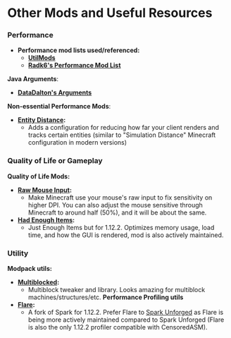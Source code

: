 # Other Mods and Useful Resources

### **Performance**
- **Performance mod lists used/referenced:**
    - **[UtilMods](https://github.com/TheUsefulLists/UsefulMods/)**
    - **[Radk6's Performance Mod List](https://github.com/Radk6/MC-Optimization-Guide)**

**Java Arguments**:
- **[DataDalton's Arguments](https://github.com/DataDalton/Minecraft-Performance-Guide/blob/fe8d8fbfebe129a38a67c56d5452e871e48580bc/Java%20Arguments/README.md)**

**Non-essential Performance Mods**:
- **[Entity Distance](https://www.curseforge.com/minecraft/mc-mods/entity-distance-1-12-2):**
    - Adds a configuration for reducing how far your client renders and tracks certain entities (similar to "Simulation Distance" Minecraft configuration in modern versions)

### **Quality of Life or Gameplay**
**Quality of Life Mods:**
- **[Raw Mouse Input](https://modrinth.com/mod/raw-mouse-input-blessed-edition):**
    - Make Minecraft use your mouse's raw input to fix sensitivity on higher DPI. You can also adjust the mouse sensitive through Minecraft to around half (50%), and it will be about the same.
- **[Had Enough Items](https://www.curseforge.com/minecraft/mc-mods/had-enough-items):**
    - Just Enough Items but for 1.12.2. Optimizes memory usage, load time, and how the GUI is rendered, mod is also actively maintained.

### **Utility**
**Modpack utils:**
- **[Multiblocked](https://www.curseforge.com/minecraft/mc-mods/multiblocked):**
    - Multiblock tweaker and library. Looks amazing for multiblock machines/structures/etc.
**Performance Profiling utils**
- **[Flare](https://modrinth.com/mod/flare):**
  - A fork of Spark for 1.12.2. Prefer Flare to [Spark Unforged](https://www.curseforge.com/minecraft/mc-mods/spark-unforged) as Flare is being more actively maintained compared to Spark Unforged (Flare is also the only 1.12.2 profiler compatible with CensoredASM).